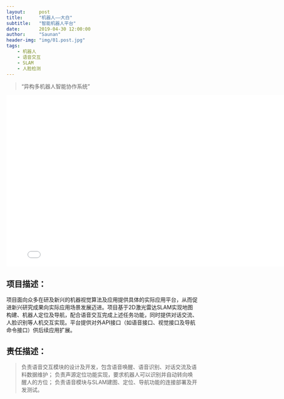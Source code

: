 ```yaml
---
layout:     post
title:      "机器人——大白"
subtitle:   "智能机器人平台"
date:       2019-04-30 12:00:00
author:     "Saunan"
header-img: "img/01.post.jpg"
tags:
    - 机器人
    - 语音交互
    - SLAM
    - 人脸检测
---
```


> “异构多机器人智能协作系统”


<iframe height=450 width=800 src="//player.bilibili.com/player.html?aid=838829571&bvid=BV1Eg4y1i7Hp&cid=211171326&page=1" scrolling="no" border="0" frameborder="no" framespacing="0" allowfullscreen="true"> </iframe>


## 项目描述：

项目面向众多在研及新兴的机器视觉算法及应用提供具体的实际应用平台，从而促进新兴研究成果向实际应用场景发展迈进。项目基于2D激光雷达SLAM实现地图构建、机器人定位及导航，配合语音交互完成上述任务功能，同时提供对话交流、人脸识别等人机交互实现。平台提供对外API接口（如语音接口、视觉接口及导航命令接口）供后续应用扩展。

## 责任描述：

> 负责语音交互模块的设计及开发，包含语音唤醒、语音识别、对话交流及语料数据维护；
> 负责声源定位功能实现，要求机器人可以识别并自动转向唤醒人的方位；
> 负责语音模块与SLAM建图、定位、导航功能的连接部署及开发测试。
